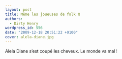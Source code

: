 ```yaml
---
layout: post
title: Même les joueuses de folk ⁈
authors:
  - Dirty Henry
wordpress_id: 556
date: "2009-12-18 20:51:22 +0100"
cover: alela-diane.jpg
---
```


Alela Diane s’est coupé les cheveux. Le monde va mal !
